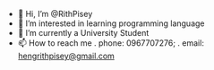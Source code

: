 - 👋 Hi, I’m @RithPisey
- 👀 I’m interested in learning programming language
- 🌱 I’m currently a University Student
- 📫 How to reach me 
     . phone: 0967707276;
     . email: hengrithpisey@gmail.com
